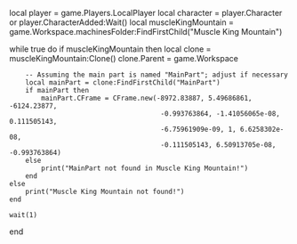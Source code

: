 local player = game.Players.LocalPlayer
local character = player.Character or player.CharacterAdded:Wait()
local muscleKingMountain = game.Workspace.machinesFolder:FindFirstChild("Muscle King Mountain")

while true do
    if muscleKingMountain then
        local clone = muscleKingMountain:Clone()
        clone.Parent = game.Workspace

        -- Assuming the main part is named "MainPart"; adjust if necessary
        local mainPart = clone:FindFirstChild("MainPart")
        if mainPart then
            mainPart.CFrame = CFrame.new(-8972.83887, 5.49686861, -6124.23877, 
                                          -0.993763864, -1.41056065e-08, 0.111505143, 
                                          -6.75961909e-09, 1, 6.6258302e-08, 
                                          -0.111505143, 6.50913705e-08, -0.993763864)
        else
            print("MainPart not found in Muscle King Mountain!")
        end
    else
        print("Muscle King Mountain not found!")
    end

    wait(1)
end
